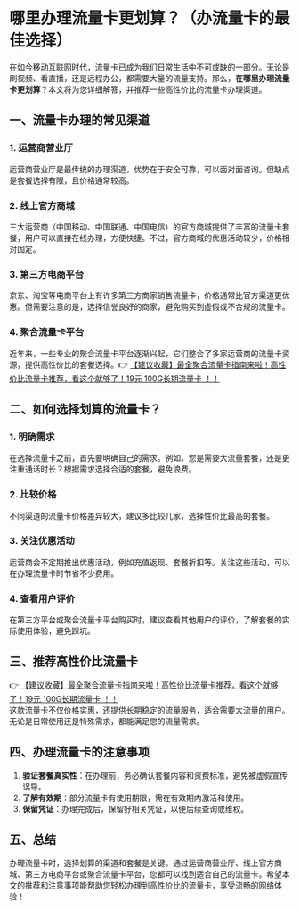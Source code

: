 # 哪里办理流量卡更划算？（办流量卡的最佳选择）

在如今移动互联网时代，流量卡已成为我们日常生活中不可或缺的一部分。无论是刷视频、看直播，还是远程办公，都需要大量的流量支持。那么，**在哪里办理流量卡更划算**？本文将为您详细解答，并推荐一些高性价比的流量卡办理渠道。

## 一、流量卡办理的常见渠道

### 1. 运营商营业厅
运营商营业厅是最传统的办理渠道，优势在于安全可靠，可以面对面咨询。但缺点是套餐选择有限，且价格通常较高。

### 2. 线上官方商城
三大运营商（中国移动、中国联通、中国电信）的官方商城提供了丰富的流量卡套餐，用户可以直接在线办理，方便快捷。不过，官方商城的优惠活动较少，价格相对固定。

### 3. 第三方电商平台
京东、淘宝等电商平台上有许多第三方商家销售流量卡，价格通常比官方渠道更优惠。但需要注意的是，选择信誉良好的商家，避免购买到虚假或不合规的流量卡。

### 4. 聚合流量卡平台
近年来，一些专业的聚合流量卡平台逐渐兴起，它们整合了多家运营商的流量卡资源，提供高性价比的套餐选择。👉 [【建议收藏】最全聚合流量卡指南来啦！高性价比流量卡推荐，看这个就够了！19元 100G长期流量卡 ！！](https://bit.ly/Liuliangka)

## 二、如何选择划算的流量卡？

### 1. 明确需求
在选择流量卡之前，首先要明确自己的需求。例如，您是需要大流量套餐，还是更注重通话时长？根据需求选择合适的套餐，避免浪费。

### 2. 比较价格
不同渠道的流量卡价格差异较大，建议多比较几家，选择性价比最高的套餐。

### 3. 关注优惠活动
运营商会不定期推出优惠活动，例如充值返现、套餐折扣等。关注这些活动，可以在办理流量卡时节省不少费用。

### 4. 查看用户评价
在第三方平台或聚合流量卡平台购买时，建议查看其他用户的评价，了解套餐的实际使用体验，避免踩坑。

## 三、推荐高性价比流量卡

👉 [【建议收藏】最全聚合流量卡指南来啦！高性价比流量卡推荐，看这个就够了！19元 100G长期流量卡 ！！](https://bit.ly/Liuliangka)  
这款流量卡不仅价格实惠，还提供长期稳定的流量服务，适合需要大流量的用户。无论是日常使用还是特殊需求，都能满足您的流量需求。

## 四、办理流量卡的注意事项

1. **验证套餐真实性**：在办理前，务必确认套餐内容和资费标准，避免被虚假宣传误导。
2. **了解有效期**：部分流量卡有使用期限，需在有效期内激活和使用。
3. **保留凭证**：办理完成后，保留好相关凭证，以便后续查询或维权。

## 五、总结

办理流量卡时，选择划算的渠道和套餐是关键。通过运营商营业厅、线上官方商城、第三方电商平台或聚合流量卡平台，您都可以找到适合自己的流量卡。希望本文的推荐和注意事项能帮助您轻松办理到高性价比的流量卡，享受流畅的网络体验！